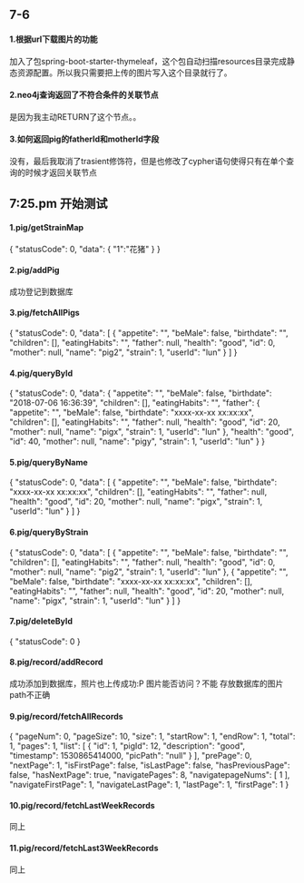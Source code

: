 ## 7-6
#### 1.根据url下载图片的功能
加入了包spring-boot-starter-thymeleaf，这个包自动扫描resources目录完成静态资源配置。所以我只需要把上传的图片写入这个目录就行了。
#### 2.neo4j查询返回了不符合条件的关联节点
是因为我主动RETURN了这个节点。。
#### 3.如何返回pig的fatherId和motherId字段
没有，最后我取消了trasient修饰符，但是也修改了cypher语句使得只有在单个查询的时候才返回关联节点

## 7:25.pm 开始测试
#### 1.pig/getStrainMap
{
    "statusCode": 0,
    "data": {
            "1":"花猪"
        }
}
#### 2.pig/addPig
成功登记到数据库
#### 3.pig/fetchAllPigs
{
    "statusCode": 0,
    "data": [
        {
            "appetite": "",
            "beMale": false,
            "birthdate": "",
            "children": [],
            "eatingHabits": "",
            "father": null,
            "health": "good",
            "id": 0,
            "mother": null,
            "name": "pig2",
            "strain": 1,
            "userId": "lun"
        }
    ]
}
#### 4.pig/queryById
{
    "statusCode": 0,
    "data": {
        "appetite": "",
        "beMale": false,
        "birthdate": "2018-07-06 16:36:39",
        "children": [],
        "eatingHabits": "",
        "father": {
            "appetite": "",
            "beMale": false,
            "birthdate": "xxxx-xx-xx xx:xx:xx",
            "children": [],
            "eatingHabits": "",
            "father": null,
            "health": "good",
            "id": 20,
            "mother": null,
            "name": "pigx",
            "strain": 1,
            "userId": "lun"
        },
        "health": "good",
        "id": 40,
        "mother": null,
        "name": "pigy",
        "strain": 1,
        "userId": "lun"
    }
}
#### 5.pig/queryByName
{
    "statusCode": 0,
    "data": [
        {
            "appetite": "",
            "beMale": false,
            "birthdate": "xxxx-xx-xx xx:xx:xx",
            "children": [],
            "eatingHabits": "",
            "father": null,
            "health": "good",
            "id": 20,
            "mother": null,
            "name": "pigx",
            "strain": 1,
            "userId": "lun"
        }
    ]
}
#### 6.pig/queryByStrain
{
    "statusCode": 0,
    "data": [
        {
            "appetite": "",
            "beMale": false,
            "birthdate": "",
            "children": [],
            "eatingHabits": "",
            "father": null,
            "health": "good",
            "id": 0,
            "mother": null,
            "name": "pig2",
            "strain": 1,
            "userId": "lun"
        },
        {
            "appetite": "",
            "beMale": false,
            "birthdate": "xxxx-xx-xx xx:xx:xx",
            "children": [],
            "eatingHabits": "",
            "father": null,
            "health": "good",
            "id": 20,
            "mother": null,
            "name": "pigx",
            "strain": 1,
            "userId": "lun"
        }
    ]
}
#### 7.pig/deleteById
{
    "statusCode": 0
}
#### 8.pig/record/addRecord
成功添加到数据库，照片也上传成功:P
图片能否访问？不能
存放数据库的图片path不正确
#### 9.pig/record/fetchAllRecords
{
    "pageNum": 0,
    "pageSize": 10,
    "size": 1,
    "startRow": 1,
    "endRow": 1,
    "total": 1,
    "pages": 1,
    "list": [
        {
            "id": 1,
            "pigId": 12,
            "description": "good",
            "timestamp": 1530865414000,
            "picPath": "null"
        }
    ],
    "prePage": 0,
    "nextPage": 1,
    "isFirstPage": false,
    "isLastPage": false,
    "hasPreviousPage": false,
    "hasNextPage": true,
    "navigatePages": 8,
    "navigatepageNums": [
        1
    ],
    "navigateFirstPage": 1,
    "navigateLastPage": 1,
    "lastPage": 1,
    "firstPage": 1
}
#### 10.pig/record/fetchLastWeekRecords
同上
#### 11.pig/record/fetchLast3WeekRecords
同上
